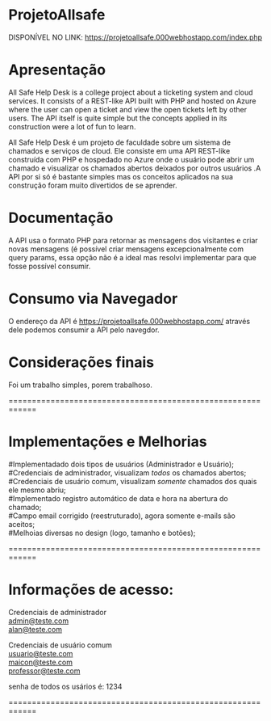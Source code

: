 # ProjetoAllsafe

DISPONÍVEL NO LINK: https://projetoallsafe.000webhostapp.com/index.php

# Apresentação

All Safe Help Desk is a college project about a ticketing system and cloud services. It consists of a REST-like API built with PHP and hosted on Azure where the user can open a ticket and view the open tickets left by other users. The API itself is quite simple but the concepts applied in its construction were a lot of fun to learn.


All Safe Help Desk é um projeto de faculdade sobre um sistema de chamados e serviços de cloud. Ele consiste em uma API REST-like construída com PHP e hospedado no Azure onde o usuário pode abrir um chamado e visualizar os chamados abertos deixados por outros usuários .A API por si só é bastante simples mas os conceitos aplicados na sua construção foram muito divertidos de se aprender.

# Documentação

A API usa o formato PHP para retornar as mensagens dos visitantes e criar novas mensagens (é possível criar mensagens excepcionalmente com query params, essa opção não é a ideal mas resolvi implementar para que fosse possível consumir.

# Consumo via Navegador

O endereço da API é https://projetoallsafe.000webhostapp.com/ através dele podemos consumir a API pelo navegdor.
# Considerações finais

Foi um trabalho simples,  porem  trabalhoso.

============================================================
 # Implementações e Melhorias

#Implementadado dois tipos de usuários (Administrador e Usuário);<br/>
#Credenciais de administrador, visualizam *todos* os chamados abertos;<br/>
#Credenciais de usuário comum, visualizam *somente* chamados dos quais ele mesmo abriu;<br/>
#Implementado registro automático de data e hora na abertura do chamado;<br/>
#Campo email corrigido (reestruturado), agora somente e-mails são aceitos;<br/>
#Melhoias diversas no design (logo, tamanho e botões);<br/>

============================================================
# Informações de acesso:

Credenciais de administrador<br/>
admin@teste.com<br/>
alan@teste.com<br/>

Credenciais de usuário comum<br/>
usuario@teste.com<br/>
maicon@teste.com<br/>
professor@teste.com<br/>

senha de todos os usários é: 1234<br/>

============================================================
